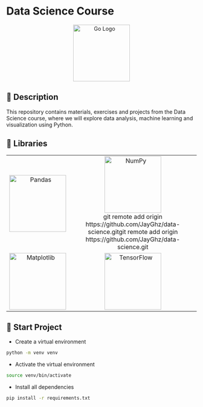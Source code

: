 # Data Science Course
<div align="center">
  <img src="https://cdn.iconscout.com/icon/free/png-256/free-python-logo-icon-download-in-svg-png-gif-file-formats--technology-social-media-vol-5-pack-logos-icons-3030224.png?f=webp&w=256" width="150" alt="Go Logo" />
</div>

## 🚀 Description
This repository contains materials, exercises and projects from the Data Science course, where we will explore data analysis, machine learning and visualization using Python.

##  📘 Libraries
<div align="center">
  <table>
    <tr>
      <td align="center">
        <img src="https://upload.wikimedia.org/wikipedia/commons/thumb/e/ed/Pandas_logo.svg/2560px-Pandas_logo.svg.png" width="150" alt="Pandas"/>
        <br>
      </td>
      <td align="center">
        <img src="https://upload.wikimedia.org/wikipedia/commons/thumb/3/31/NumPy_logo_2020.svg/1200px-NumPy_logo_2020.svg.png" width="150" alt="NumPy"/>
        <br>git remote add origin https://github.com/JayGhz/data-science.gitgit remote add origin https://github.com/JayGhz/data-science.git
      </td>
    </tr>
    <tr>
      <td align="center">
        <img src="https://i.namu.wiki/i/QAax45jgOehPZ2oX7i1bJGZxFV5IbjBqOub2I1eETCEGyjXui8LPpTZRjt2rXeOmNcM8XxFcofkAzRDP7TxNkg.webp" width="150" alt="Matplotlib"/>
        <br>
      </td>
      <td align="center">
        <img src="https://miro.medium.com/v2/resize:fit:1400/1*zmMOdVZ_j9vwMcpdD8Uceg.png" width="150" alt="TensorFlow"/>
        <br>
      </td>
    </tr>
  </table>
</div>

## 🔨 Start Project

- Create a virtual environment
```bash
python -m venv venv
```

- Activate the virtual environment
```bash
source venv/bin/activate
```

- Install all dependencies
```bash
pip install -r requirements.txt
```